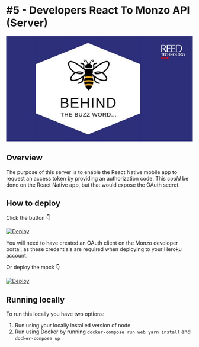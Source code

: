 # #5 - Developers React To Monzo API (Server)

![Behind the Buzzword](behind-the-buzzword-logo.jpeg)

## Overview

The purpose of this server is to enable the React Native mobile app to request an access token by providing an authorization code. This *could* be done on the React Native app, but that would expose the OAuth secret.

## How to deploy

Click the button :point_down:

[![Deploy](https://www.herokucdn.com/deploy/button.svg)](https://heroku.com/deploy)

You will need to have created an OAuth client on the Monzo developer portal, as these credentials are required when deploying to your Heroku account.

Or deploy the mock 👇

[![Deploy](https://www.herokucdn.com/deploy/button.svg)](https://heroku.com/deploy?template=https://github.com/behind-the-buzzword/5-developers-react-to-monzo-api-server/tree/mock-server)

## Running locally

To run this locally you have two options:

1. Run using your locally installed version of node
2. Run using Docker by running `docker-compose run web yarn install` and `docker-compose up`
